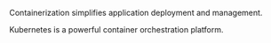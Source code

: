 Containerization simplifies application deployment and management.

Kubernetes is a powerful container orchestration platform.